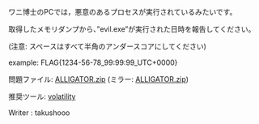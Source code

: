 ワニ博士のPCでは，悪意のあるプロセスが実行されているみたいです。

取得したメモリダンプから、”evil.exe”が実行された日時を報告してください。

(注意: スペースはすべて半角のアンダースコアにしてください)

example: FLAG{1234-56-78_99:99:99_UTC+0000}

問題ファイル: [ALLIGATOR.zip](https://mega.nz/file/dHZWkTzA#9a-yHID2Fg_upTaVmYKhO_3-gu7Q0JbLiw-HSfarQyU) (ミラー: [ALLIGATOR.zip](https://drive.google.com/file/d/1yb6Ojbl7xkgRYU-4DgNi-0iJWT6jO2uW/view?usp=sharing))

推奨ツール: [volatility](https://github.com/volatilityfoundation/volatility)

Writer : takushooo
